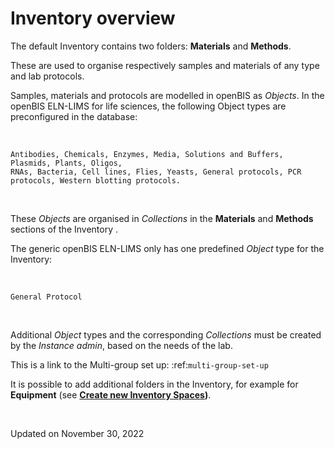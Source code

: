 Inventory overview
==================



The default Inventory contains two
folders: **Materials** and **Methods**.

These are used to organise respectively samples and materials of any
type and lab protocols.

Samples, materials and protocols are
modelled in openBIS as *Objects*. In the openBIS ELN-LIMS for life
sciences, the following Object types are preconfigured in the
database:

 

    Antibodies, Chemicals, Enzymes, Media, Solutions and Buffers, Plasmids, Plants, Oligos, 
    RNAs, Bacteria, Cell lines, Flies, Yeasts, General protocols, PCR protocols, Western blotting protocols.

 

These *Objects* are organised in
*Collections* in the **Materials** and **Methods** sections of the
Inventory .

The generic openBIS ELN-LIMS only has one
predefined *Object* type for the Inventory:

 

    General Protocol 

 

Additional *Object* types and the
corresponding *Collections* must be created by the *Instance admin*,
based on the needs of the lab.

This is a link to the Multi-group set up: :ref:`multi-group-set-up` 

It is possible to add additional folders in the Inventory, for example
for **Equipment** (see **[Create new Inventory
Spaces](https://openbis.ch/index.php/docs/admin-documentation-20-10-3/space-management/create-new-inventory-spaces/))**.

 

Updated on November 30, 2022
